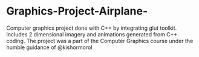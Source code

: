 # Graphics-Project-Airplane-
Computer graphics project done with C++ by integrating glut toolkit. Includes 2 dimensional imagery and animations generated from C++ coding.
The project was a part of the Computer Graphics course under the humble guidance of @kishormorol 
